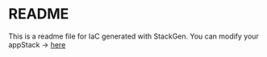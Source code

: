 # README
This is a readme file for IaC generated with StackGen.
You can modify your appStack -> [here](http://main.dev.stackgen.com/appstacks/d6116117-be32-4f10-b9d4-22934b43cabe)
